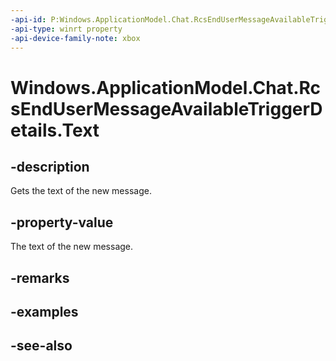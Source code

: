 ```yaml
---
-api-id: P:Windows.ApplicationModel.Chat.RcsEndUserMessageAvailableTriggerDetails.Text
-api-type: winrt property
-api-device-family-note: xbox
---
```


<!-- Property syntax
public string Text { get; }
-->

# Windows.ApplicationModel.Chat.RcsEndUserMessageAvailableTriggerDetails.Text

## -description
Gets the text of the new message.

## -property-value
The text of the new message.

## -remarks

## -examples

## -see-also
